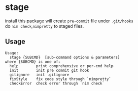 # stage  

install this package will create `pre-commit` file under `.git/hooks`  
do `nim check`,`nimpretty` to staged files.  

## Usage  
```
Usage:
  stage {SUBCMD}  [sub-command options & parameters]
where {SUBCMD} is one of:
  help        print comprehensive or per-cmd help
  init        init pre commit git hook
  gitignore   init .gitignore
  fixStyle    fix code style through `nimpretty`
  checkError  check error through `nim check`
```

